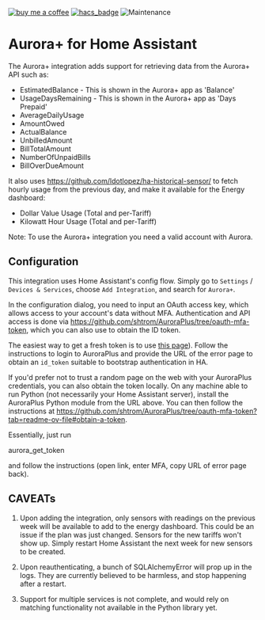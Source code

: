 [![buy me a coffee](https://img.shields.io/badge/If%20you%20like%20it-Buy%20us%20a%20coffee-green.svg?style=for-the-badge)](https://www.buymeacoffee.com/leighcurran)
[![hacs_badge](https://img.shields.io/badge/HACS-Custom-orange.svg?style=for-the-badge)](https://github.com/custom-components/hacs)
![Maintenance](https://img.shields.io/maintenance/yes/2025.svg?style=for-the-badge)

# Aurora+ for Home Assistant

The Aurora+ integration adds support for retrieving data from the Aurora+ API such as:

- EstimatedBalance - This is shown in the Aurora+ app as 'Balance'
- UsageDaysRemaining - This is shown in the Aurora+ app as 'Days Prepaid'
- AverageDailyUsage
- AmountOwed
- ActualBalance
- UnbilledAmount
- BillTotalAmount
- NumberOfUnpaidBills
- BillOverDueAmount

It also uses https://github.com/ldotlopez/ha-historical-sensor/ to fetch hourly
usage from the previous day, and make it available for the Energy dashboard:

- Dollar Value Usage (Total and per-Tariff)
- Kilowatt Hour Usage (Total and per-Tariff)

Note: To use the Aurora+ integration you need a valid account with Aurora.

## Configuration

This integration uses Home Assistant's config flow. Simply go to `Settings` /
`Devices & Services`, choose `Add Integration`, and search for `Aurora+`.

In the configuration dialog, you need to input an OAuth access key, which allows
access to your account's data without MFA. Authentication and API access is done
via https://github.com/shtrom/AuroraPlus/tree/oauth-mfa-token, which you can
also use to obtain the ID token.

The easiest way to get a fresh token is to use [this
page](https://shtrom.github.io/AuroraPlus/)). Follow the instructions to login
to AuroraPlus and provide the URL of the error page to obtain an `id_token`
suitable to bootstrap authentication in HA.

If you'd prefer not to trust a random page on the web with your AuroraPlus
credentials, you can also obtain the token locally.  On any machine able to run
Python (not necessarily your Home Assistant server), install the AuroraPlus
Python module from the URL above. You can then follow the instructions at
https://github.com/shtrom/AuroraPlus/tree/oauth-mfa-token?tab=readme-ov-file#obtain-a-token.

Essentially, just run

   aurora_get_token

and follow the instructions (open link, enter MFA, copy URL of error page back).

## CAVEATs

1. Upon adding the integration, only sensors with readings on the previous
   week will be available to add to the energy dashboard. This could be
   an issue if the plan was just changed. Sensors for the new tariffs won't
   show up. Simply restart Home Assistant the next week for new sensors to
   be created.

2. Upon reauthenticating, a bunch of SQLAlchemyError will prop up in the logs.
   They are currently believed to be harmless, and stop happening after a
   restart.

3. Support for multiple services is not complete, and would rely on matching
   functionality not available in the Python library yet.
